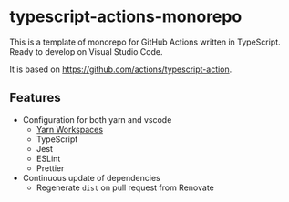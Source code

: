 # typescript-actions-monorepo

This is a template of monorepo for GitHub Actions written in TypeScript.
Ready to develop on Visual Studio Code.

It is based on https://github.com/actions/typescript-action.

## Features

- Configuration for both yarn and vscode
  - [Yarn Workspaces](https://classic.yarnpkg.com/en/docs/workspaces/)
  - TypeScript
  - Jest
  - ESLint
  - Prettier
- Continuous update of dependencies
  - Regenerate `dist` on pull request from Renovate
